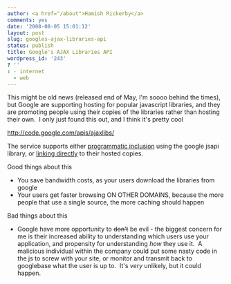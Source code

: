 ```yaml
---
author: <a href="/about">Hamish Rickerby</a>
comments: yes
date: '2008-08-05 15:01:12'
layout: post
slug: googles-ajax-libraries-api
status: publish
title: Google's AJAX Libraries API
wordpress_id: '243'
? ''
: - internet
  - web
---
```


This might be old news (released end of May, I'm soooo behind the times), but Google are supporting hosting for popular javascript libraries, and they are promoting people using their copies of the libraries rather than hosting their own.  I only just found this out, and I think it's pretty cool

<a href="http://code.google.com/apis/ajaxlibs/" target="_blank">http://code.google.com/apis/ajaxlibs/</a>

The service supports either <a href="http://code.google.com/apis/ajax/documentation/" target="_blank">programmatic inclusion</a> using the google jsapi library, or <a href="http://code.google.com/apis/ajaxlibs/documentation/index.html#AjaxLibraries" target="_blank">linking directly</a> to their hosted copies.

Good things about this
<ul>
	<li>You save bandwidth costs, as your users download the libraries from google</li>
	<li>Your users get faster browsing ON OTHER DOMAINS, because the more people that use a single source, the more caching should happen</li>
</ul>
Bad things about this
<ul>
	<li>Google have more opportunity to <span style="text-decoration: line-through;">don't</span> be evil - the biggest concern for me is their increased ability to understanding which users use your application, and propensity for understanding <em>how</em> they use it.  A malicious individual within the company could put some nasty code in the js to screw with your site, or monitor and transmit back to googlebase what the user is up to.  It's <em>very</em> unlikely, but it could happen.</li>
</ul>